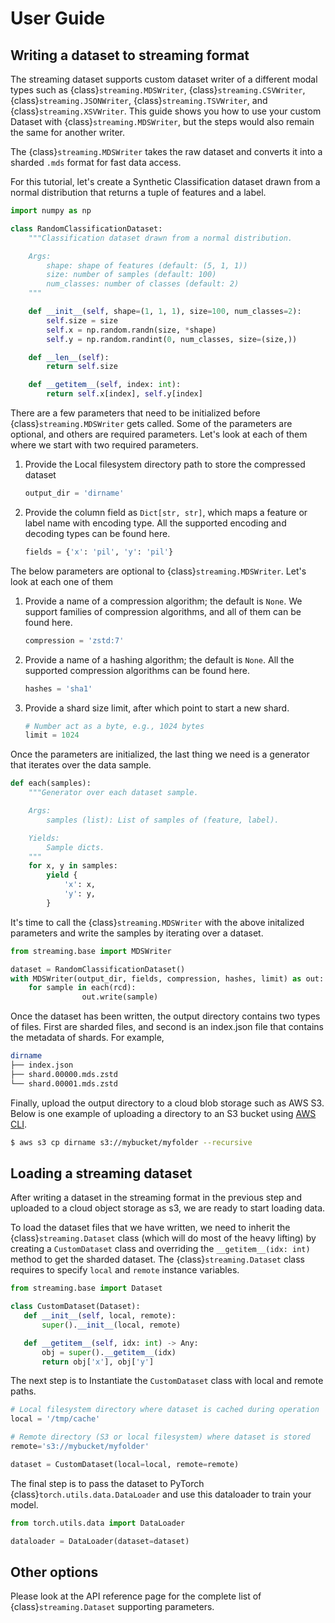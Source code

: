 # User Guide

## Writing a dataset to streaming format

The streaming dataset supports custom dataset writer of a different modal types such as {class}`streaming.MDSWriter`, {class}`streaming.CSVWriter`, {class}`streaming.JSONWriter`, {class}`streaming.TSVWriter`, and {class}`streaming.XSVWriter`. This guide shows you how to use your custom Dataset with {class}`streaming.MDSWriter`, but the steps would also remain the same for another writer.

The {class}`streaming.MDSWriter` takes the raw dataset and converts it into a sharded `.mds` format for fast data access.

For this tutorial, let's create a Synthetic Classification dataset drawn from a normal distribution that returns a tuple of features and a label.

```python
import numpy as np

class RandomClassificationDataset:
    """Classification dataset drawn from a normal distribution.

    Args:
        shape: shape of features (default: (5, 1, 1))
        size: number of samples (default: 100)
        num_classes: number of classes (default: 2)
    """

    def __init__(self, shape=(1, 1, 1), size=100, num_classes=2):
        self.size = size
        self.x = np.random.randn(size, *shape)
        self.y = np.random.randint(0, num_classes, size=(size,))

    def __len__(self):
        return self.size

    def __getitem__(self, index: int):
        return self.x[index], self.y[index]
```

There are a few parameters that need to be initialized before {class}`streaming.MDSWriter` gets called. Some of the parameters are optional, and others are required parameters. Let's look at each of them where we start with two required parameters.

1. Provide the Local filesystem directory path to store the compressed dataset

   ```python
   output_dir = 'dirname'
   ```

2. Provide the column field as `Dict[str, str]`, which maps a feature or label name with encoding type. All the supported encoding and decoding types can be found here.

   ```python
   fields = {'x': 'pil', 'y': 'pil'}
   ```

The below parameters are optional to {class}`streaming.MDSWriter`. Let's look at each one of them

1. Provide a name of a compression algorithm; the default is `None`. We support families of compression algorithms, and all of them can be found here.

   ```python
   compression = 'zstd:7'
   ```

2. Provide a name of a hashing algorithm; the default is `None`. All the supported compression algorithms can be found here.

   ```python
   hashes = 'sha1'
   ```

3. Provide a shard size limit, after which point to start a new shard.

   ```python
   # Number act as a byte, e.g., 1024 bytes
   limit = 1024
   ```

Once the parameters are initialized, the last thing we need is a generator that iterates over the data sample.

```python
def each(samples):
    """Generator over each dataset sample.

    Args:
        samples (list): List of samples of (feature, label).

    Yields:
        Sample dicts.
    """
    for x, y in samples:
        yield {
            'x': x,
            'y': y,
        }
```

It's time to call the {class}`streaming.MDSWriter` with the above initalized parameters and write the samples by iterating over a dataset.

```python
from streaming.base import MDSWriter

dataset = RandomClassificationDataset()
with MDSWriter(output_dir, fields, compression, hashes, limit) as out:
    for sample in each(rcd):
				out.write(sample)
```

Once the dataset has been written, the output directory contains two types of files. First are sharded files, and second is an index.json file that contains the metadata of shards. For example,

```bash
dirname
├── index.json
├── shard.00000.mds.zstd
└── shard.00001.mds.zstd
```

Finally, upload the output directory to a cloud blob storage such as AWS S3. Below is one example of uploading a directory to an S3 bucket using [AWS CLI](https://aws.amazon.com/cli/).

```bash
$ aws s3 cp dirname s3://mybucket/myfolder --recursive
```

## Loading a streaming dataset

After writing a dataset in the streaming format in the previous step and uploaded to a cloud object storage as s3, we are ready to start loading data.

To load the dataset files that we have written, we need to inherit the {class}`streaming.Dataset` class (which will do most of the heavy lifting) by creating a `CustomDataset` class and overriding the `__getitem__(idx: int)` method to get the sharded dataset. The {class}`streaming.Dataset` class requires to specify `local` and `remote` instance variables.

 ```python
from streaming.base import Dataset

class CustomDataset(Dataset):
    def __init__(self, local, remote):
        super().__init__(local, remote)

    def __getitem__(self, idx: int) -> Any:
        obj = super().__getitem__(idx)
        return obj['x'], obj['y']
 ```

The next step is to Instantiate the `CustomDataset` class with local and remote paths.

```python
# Local filesystem directory where dataset is cached during operation
local = '/tmp/cache'

# Remote directory (S3 or local filesystem) where dataset is stored
remote='s3://mybucket/myfolder'

dataset = CustomDataset(local=local, remote=remote)
```

The final step is to pass the dataset to PyTorch {class}`torch.utils.data.DataLoader` and use this dataloader to train your model.

```python
from torch.utils.data import DataLoader

dataloader = DataLoader(dataset=dataset)
```

## Other options

Please look at the API reference page for the complete list of {class}`streaming.Dataset` supporting parameters.
